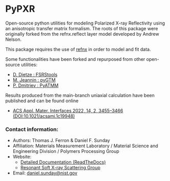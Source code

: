 # PyPXR

Open-source python utilities for modeling Polarized X-ray Reflectivity using an anisotropic transfer matrix formalism. The roots of this package were originally forked from the refnx.reflect layer model developed by Andrew Nelson.

This package requires the use of [refnx](https://refnx.readthedocs.io/en/latest/index.html) in order to model and fit data.

Some functionalities have been forked and repurposed from other open-source utilities:

  - [D. Dietze : FSRStools](https://github.com/ddietze/FSRStools)
  - [M. Jeannin : pyGTM](https://github.com/pyMatJ/pyGTM)
  - [P. Dmitriev : PyATMM](https://github.com/kitchenknif/PyATMM)


Results produced from the main-branch uniaxial calculation have been published and can be found online

  - [ACS Appl. Mater. Interfaces 2022, 14, 2, 3455–3466 (DOI:10.1021/acsami.1c19948)](https://pubs.acs.org/doi/abs/10.1021/acsami.1c19948)


### Contact information:
 - Authors: Thomas J. Ferron & Daniel F. Sunday
 - Affiliation: Materials Measurement Laboratory / Material Science and Engineering Division / Polymers Processing Group
 - Website:
    - [Detailed Documentation (ReadTheDocs)](https://p-rsoxr.readthedocs.io/en/latest/)
    - [Resonant Soft X-ray Scattering Group](https://www.nist.gov/programs-projects/resonant-soft-x-ray-scattering-rsoxs)
 - Email: daniel.sunday@nist.gov
